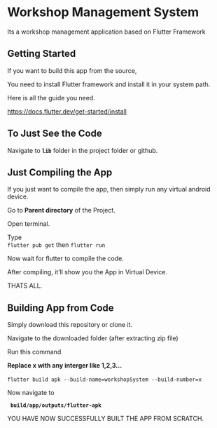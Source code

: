 
<div class="stackedit__html"><h1 id="workshop-management-system">Workshop Management System</h1>
<p>Its a workshop management application based on Flutter Framework</p>
<h2 id="getting-started">Getting Started</h2>
<p>If you want to build this app from the source,</p>
<p>You need to install Flutter framework and install it in your system path.</p>
<p>Here is all the guide you need. <br></p>
<p><a href="https://docs.flutter.dev/get-started/install">https://docs.flutter.dev/get-started/install</a></p>
<h2 id="to-just-see-the-code">To Just See the Code</h2>
<p>Navigate to <code><strong>lib</strong></code> folder in the project folder or github.</p>
<h2 id="just-compiling-the-app">Just Compiling the App</h2>
<p>If you just want to compile the app, then simply run any virtual android device.</p>
<p>Go to <strong>Parent directory</strong> of the Project.</p>
<p>Open terminal.</p>
<p>Type <code> 
flutter pub get</code> then 
<code>flutter run </code></p>
<p>Now wait for flutter to compile the code.</p>
<p>After compiling, it’ll show you the App in Virtual Device.</p>
<p>THATS ALL.</p>
<h2 id="building-app-from-code">Building App from Code</h2>
<p>Simply download this repository or clone it.</p>
<p>Navigate to the downloaded folder (after extracting zip file) <br></p>
<p>Run this command <br></p>
<p><strong>Replace x with any interger like 1,2,3…</strong> <br><br>
<code>flutter build apk --build-name=workshopSystem --build-number=x</code></p>
<p>Now navigate to <br></p>
<p><code> <strong>build/app/outputs/flutter-apk</strong> </code></p>
<p>YOU HAVE NOW SUCCESSFULLY BUILT THE APP FROM SCRATCH.</p>
</div>
</body>

</html>
